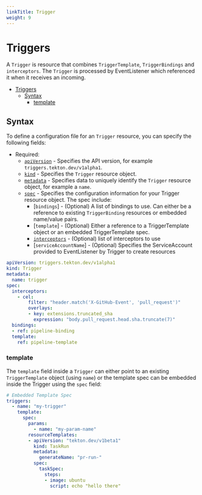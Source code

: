 ```yaml
---
linkTitle: Trigger
weight: 9
---
```

# Triggers

A `Trigger` is resource that combines `TriggerTemplate`, `TriggerBindings` and `interceptors`. The `Trigger` is processed by EventListener which referenced it when it receives an incoming.

- [Triggers](#triggers)
  - [Syntax](#syntax)
    - [template](#template)

## Syntax

To define a configuration file for an `Trigger` resource, you can specify
the following fields:

- Required:
  - [`apiVersion`][kubernetes-overview] - Specifies the API version, for example
    `triggers.tekton.dev/v1alpha1`.
  - [`kind`][kubernetes-overview] - Specifies the `Trigger` resource
    object.
  - [`metadata`][kubernetes-overview] - Specifies data to uniquely identify the
    `Trigger` resource object, for example a `name`.
  - [`spec`][kubernetes-overview] - Specifies the configuration information for
    your Trigger resource object. The spec include:
    - [`bindings`] - (Optional) A list of bindings to use. Can either be a reference to existing `TriggerBinding` resources or embedded name/value pairs.
    - [`template`] - (Optional) Either a reference to a TriggerTemplate object or an embedded TriggerTemplate spec.
    - [`interceptors`](/vault/Triggers-v0.9.1/eventlisteners/#interceptors) - (Optional) list of interceptors to use
    - [`serviceAccountName`] - (Optional) Specifies the ServiceAccount provided to EventListener by Trigger to create resources


<!-- FILE: examples/triggers/trigger.yaml -->
```YAML
apiVersion: triggers.tekton.dev/v1alpha1
kind: Trigger
metadata:
  name: trigger
spec:
  interceptors:
    - cel:
        filter: "header.match('X-GitHub-Event', 'pull_request')"
        overlays:
        - key: extensions.truncated_sha
          expression: "body.pull_request.head.sha.truncate(7)"
  bindings:
  - ref: pipeline-binding
  template:
    ref: pipeline-template
```

### template
The `template` field inside a `Trigger` can either point to an existing `TriggerTemplate` object (using `name`) or the template spec can be embedded inside the Trigger using the `spec` field:

```yaml
# Embedded Template Spec
triggers:
  - name: "my-trigger"
    template:
      spec: 
        params:
          - name: "my-param-name"
        resourceTemplates:
        - apiVersion: "tekton.dev/v1beta1"
          kind: TaskRun
          metadata:
            generateName: "pr-run-"
          spec:
            taskSpec:
              steps:
              - image: ubuntu
                script: echo "hello there"
```

[kubernetes-overview]:
  https://kubernetes.io/docs/concepts/overview/working-with-objects/kubernetes-objects/#required-fields

